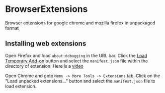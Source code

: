 # BrowserExtensions
Browser extensions for google chrome and mozilla firefox in unpackaged format

## Installing web extensions

Open Firefox and load `about:debugging` in the URL bar. Click the [Load Temporary Add-on](https://developer.mozilla.org/en-US/Add-ons/WebExtensions/Temporary_Installation_in_Firefox) button and select the `manifest.json` file within the directory of extension. Here is a [video](https://www.youtube.com/watch?v=cer9EUKegG4)

Open Chrome and goto `Menu -> More Tools -> Extensions` tab. Click on the "Load unpacked extensions..." button and select the `manifest.json` file to load extension. 